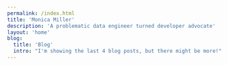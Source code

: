 ```yaml
---
permalink: /index.html
title: 'Monica Miller'
description: 'A problematic data engineer turned developer advocate'
layout: 'home'
blog:
  title: 'Blog'
  intro: "I'm showing the last 4 blog posts, but there might be more!"
---
```


<!-- TODO Add headshot -->